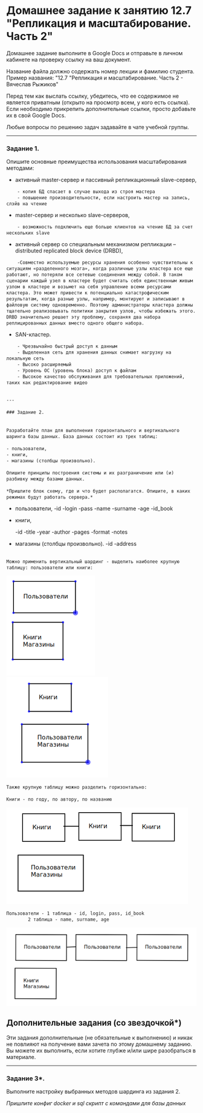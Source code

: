 # Домашнее задание к занятию 12.7 "Репликация и масштабирование. Часть 2"
Домашнее задание выполните в Google Docs и отправьте в личном кабинете на проверку ссылку на ваш документ.

Название файла должно содержать номер лекции и фамилию студента. Пример названия: "12.7 "Репликация и масштабирование. Часть 2 - Вячеслав Рыжиков"

Перед тем как выслать ссылку, убедитесь, что ее содержимое не является приватным (открыто на просмотр всем, у кого есть ссылка). Если необходимо прикрепить дополнительные ссылки, просто добавьте их в свой Google Docs.

Любые вопросы по решению задач задавайте в чате учебной группы.

---

### Задание 1.

Опишите основные преимущества использования масштабирования методами:

- активный master-сервер и пассивный репликационный slave-сервер, 
	
```
	- копия БД спасает в случае выхода из строя мастера
	- повышение производительности, если настроить мастер на запись, слэйв на чтение
```
	
- master-сервер и несколько slave-серверов, 

```
	- возможность подключить еще больше клиентов на чтение БД за счет нескольких slave
```
	
- активный сервер со специальным механизмом репликации – distributed replicated block device (DRBD), 

```
	-Совместно используемые ресурсы хранения особенно чувствительны к ситуациям «разделенного мозга», когда различные узлы кластера все еще работают, но потеряли все сетевые соединения между собой. В таком сценарии каждый узел в кластере будет считать себя единственным живым узлом в кластере и возьмет на себя управление всеми ресурсами кластера. Это может привести к потенциально катастрофическим результатам, когда разные узлы, например, монтируют и записывают в файловую систему одновременно. Поэтому администраторы кластера должны тщательно реализовывать политики закрытия узлов, чтобы избежать этого. DRBD значительно решает эту проблему, сохраняя два набора реплицированных данных вместо одного общего набора.
```

- SAN-кластер.

```
	- Чрезвычайно быстрый доступ к данным
 	- Выделенная сеть для хранения данных снимает нагрузку на локальную сеть
 	- Высоко расширяемый
 	- Уровень ОС (уровень блока) доступ к файлам
  	- Высокое качество обслуживания для требовательных приложений, таких как редактирование видео
```	



```

---

### Задание 2.


Разработайте план для выполнения горизонтального и вертикального шаринга базы данных. База данных состоит из трех таблиц: 

- пользователи,
- книги, 
- магазины (столбцы произвольно).

Опишите принципы построения системы и их разграничение или (и) разбивку между базами данных.

*Пришлите блок схему, где и что будет располагатся. Опишите, в каких режимах будут работать сервера.* 

```
- пользователи,
	-id
	-login
	-pass
	-name
	-surname
	-age
	-id_book
- книги, 

	-id
	-title
	-year
	-author
	-pages
	-format
	-notes
	
- магазины (столбцы произвольно).
	-id
	-address
```	

Можно применить вертикальный шардинг - выделить наиболее крупную таблицу: пользователи или книги:
```

![1](img/1.png)
![2](img/2.png)

```
Также крупную таблицу можно разделить горизонтально:

Книги - по году, по автору, по названию
```

![3](img/3.png)
```
Пользователи - 1 таблица - id, login, pass, id_book
		2 таблица - name, surname, age
```

![4](img/4.png) 


## Дополнительные задания (со звездочкой*)

Эти задания дополнительные (не обязательные к выполнению) и никак не повлияют на получение вами зачета по этому домашнему заданию. Вы можете их выполнить, если хотите глубже и/или шире разобраться в материале.

---
### Задание 3*.

Выполните настройку выбранных методов шардинга из задания 2.

*Пришлите конфиг docker и sql скрипт с командами для базы данных*
